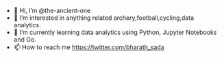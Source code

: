 - 👋 Hi, I’m @the-ancient-one
- 👀 I’m interested in anything related archery,football,cycling,data analytics. 
- 🌱 I’m currently learning data analytics using Python, Jupyter Notebooks and Go.
- 📫 How to reach me https://twitter.com/bharath_sada

<!---
the-ancient-one/the-ancient-one is a ✨ special ✨ repository because its `README.md` (this file) appears on your GitHub profile.
You can click the Preview link to take a look at your changes.
--->
